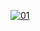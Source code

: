 <a href="https://ibb.co/N6NMDtn"><img src="https://telegra.ph/file/294a9a84cb8f88a07a02f.jpg" alt="01" border="0" /></a>
